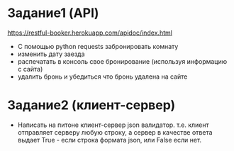# Задание1  (API)
https://restful-booker.herokuapp.com/apidoc/index.html
+ C помощью python requests забронировать комнату 
+ изменить дату заезда 
+ распечатать в консоль свое бронирование (используя информацию с сайта) 
+ удалить бронь и убедиться что бронь удалена на сайте 

# Задание2 (клиент-сервер) 
+ Написать на питоне клиент-сервер json валидатор. т.е. клиент отправляет серверу любую строку, а сервер в качестве ответа выдает True - если строка формата json, или False если нет.

